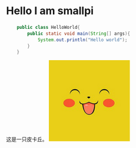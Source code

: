 # Hello I am smallpi

```java
	public class HelloWorld{
		public static void main(String[] args){
			System.out.println("Hello world");
		}
	}
```
这是一只皮卡丘。
![皮卡丘](./images/pika.png)